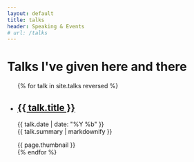 ```yaml
---
layout: default
title: talks
header: Speaking & Events
# url: /talks
---
```


# Talks I've given here and there

<ul>
  {% for talk in site.talks reversed %}
    <li>
      <h2><a href="{{ talk.url }}">{{ talk.title }}</a></h2>
      <p>{{ talk.date | date: "%Y %b" }}<br/>
      {{ talk.summary | markdownify }}</p>
      <div class="thumbnail">{{ page.thumbnail }}</div>
    </li>
  {% endfor %}
</ul>
